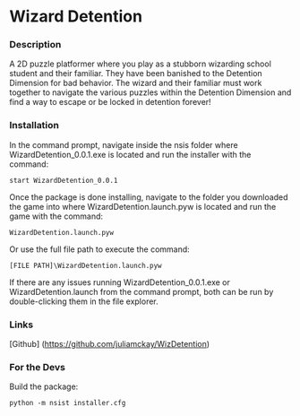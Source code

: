 # Wizard Detention

### Description
A 2D puzzle platformer where you play as a stubborn wizarding school student and their familiar.
They have been banished to the Detention Dimension for bad behavior.
The wizard and their familiar must work together to navigate the various puzzles within the Detention Dimension and find
a way to escape or be locked in detention forever!

### Installation
In the command prompt, navigate inside the nsis folder where WizardDetention_0.0.1.exe is located and run the installer
with the command:
```
start WizardDetention_0.0.1
```

Once the package is done installing, navigate to the folder you downloaded the game into where WizardDetention.launch.pyw 
is located and run the game with the command:
```
WizardDetention.launch.pyw
```
Or use the full file path to execute the command:
```
[FILE PATH]\WizardDetention.launch.pyw
```
If there are any issues running WizardDetention_0.0.1.exe or WizardDetention.launch from the command prompt,
both can be run by double-clicking them in the file explorer.
### Links
[Github] (https://github.com/juliamckay/WizDetention)

### For the Devs
Build the package:
```
python -m nsist installer.cfg
```